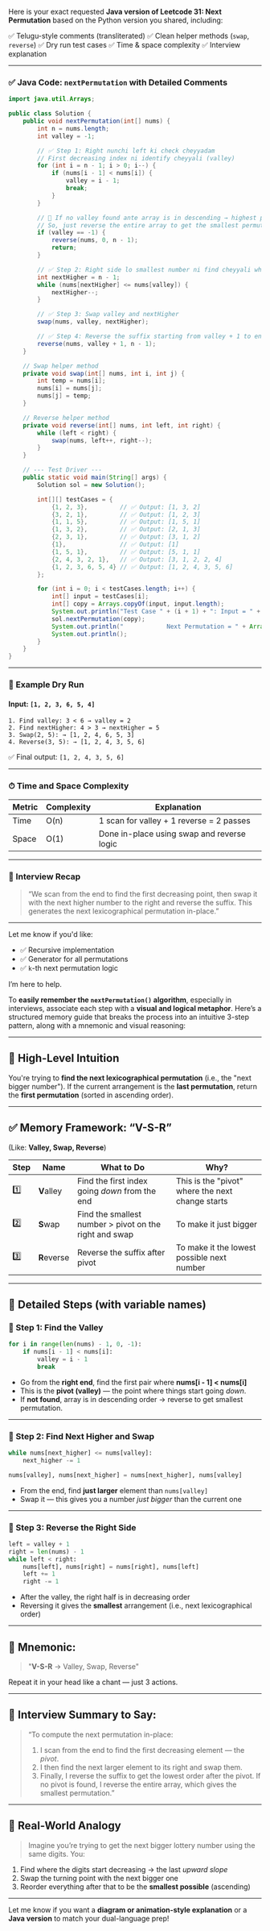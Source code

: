 
Here is your exact requested **Java version of Leetcode 31: Next Permutation** based on the Python version you shared, including:

✅ Telugu-style comments (transliterated)
✅ Clean helper methods (`swap`, `reverse`)
✅ Dry run test cases
✅ Time & space complexity
✅ Interview explanation

---

### ✅ Java Code: `nextPermutation` with Detailed Comments

```java
import java.util.Arrays;

public class Solution {
    public void nextPermutation(int[] nums) {
        int n = nums.length;
        int valley = -1;

        // ✅ Step 1: Right nunchi left ki check cheyyadam
        // First decreasing index ni identify cheyyali (valley)
        for (int i = n - 1; i > 0; i--) {
            if (nums[i - 1] < nums[i]) {
                valley = i - 1;
                break;
            }
        }

        // 🛑 If no valley found ante array is in descending → highest permutation
        // So, just reverse the entire array to get the smallest permutation
        if (valley == -1) {
            reverse(nums, 0, n - 1);
            return;
        }

        // ✅ Step 2: Right side lo smallest number ni find cheyyali which is > nums[valley]
        int nextHigher = n - 1;
        while (nums[nextHigher] <= nums[valley]) {
            nextHigher--;
        }

        // ✅ Step 3: Swap valley and nextHigher
        swap(nums, valley, nextHigher);

        // ✅ Step 4: Reverse the suffix starting from valley + 1 to end
        reverse(nums, valley + 1, n - 1);
    }

    // Swap helper method
    private void swap(int[] nums, int i, int j) {
        int temp = nums[i];
        nums[i] = nums[j];
        nums[j] = temp;
    }

    // Reverse helper method
    private void reverse(int[] nums, int left, int right) {
        while (left < right) {
            swap(nums, left++, right--);
        }
    }

    // --- Test Driver ---
    public static void main(String[] args) {
        Solution sol = new Solution();

        int[][] testCases = {
            {1, 2, 3},         // ✅ Output: [1, 3, 2]
            {3, 2, 1},         // ✅ Output: [1, 2, 3]
            {1, 1, 5},         // ✅ Output: [1, 5, 1]
            {1, 3, 2},         // ✅ Output: [2, 1, 3]
            {2, 3, 1},         // ✅ Output: [3, 1, 2]
            {1},               // ✅ Output: [1]
            {1, 5, 1},         // ✅ Output: [5, 1, 1]
            {2, 4, 3, 2, 1},   // ✅ Output: [3, 1, 2, 2, 4]
            {1, 2, 3, 6, 5, 4} // ✅ Output: [1, 2, 4, 3, 5, 6]
        };

        for (int i = 0; i < testCases.length; i++) {
            int[] input = testCases[i];
            int[] copy = Arrays.copyOf(input, input.length);
            System.out.println("Test Case " + (i + 1) + ": Input = " + Arrays.toString(copy));
            sol.nextPermutation(copy);
            System.out.println("            Next Permutation = " + Arrays.toString(copy));
            System.out.println();
        }
    }
}
```

---

### 🔁 Example Dry Run

#### Input: `[1, 2, 3, 6, 5, 4]`

```
1. Find valley: 3 < 6 → valley = 2
2. Find nextHigher: 4 > 3 → nextHigher = 5
3. Swap(2, 5): → [1, 2, 4, 6, 5, 3]
4. Reverse(3, 5): → [1, 2, 4, 3, 5, 6]
```

✅ Final output: `[1, 2, 4, 3, 5, 6]`

---

### ⏱ Time and Space Complexity

| Metric | Complexity | Explanation                                |
| ------ | ---------- | ------------------------------------------ |
| Time   | O(n)       | 1 scan for valley + 1 reverse = 2 passes   |
| Space  | O(1)       | Done in-place using swap and reverse logic |

---

### 🧠 Interview Recap

> “We scan from the end to find the first decreasing point, then swap it with the next higher number to the right and reverse the suffix. This generates the next lexicographical permutation in-place.”

---

Let me know if you'd like:

* ✅ Recursive implementation
* ✅ Generator for all permutations
* ✅ `k`-th next permutation logic

I’m here to help.




To **easily remember the `nextPermutation()` algorithm**, especially in interviews, associate each step with a **visual and logical metaphor**. Here’s a structured memory guide that breaks the process into an intuitive 3-step pattern, along with a mnemonic and visual reasoning:

---

## 🧠 High-Level Intuition

You're trying to **find the next lexicographical permutation** (i.e., the "next bigger number"). If the current arrangement is the **last permutation**, return the **first permutation** (sorted in ascending order).

---

## ✅ Memory Framework: “**V-S-R**”

(Like: **Valley, Swap, Reverse**)

| Step | Name        | What to Do                                             | Why?                                             |
| ---- | ----------- | ------------------------------------------------------ | ------------------------------------------------ |
| 1️⃣  | **V**alley  | Find the first index going *down* from the end         | This is the "pivot" where the next change starts |
| 2️⃣  | **S**wap    | Find the smallest number > pivot on the right and swap | To make it just bigger                           |
| 3️⃣  | **R**everse | Reverse the suffix after pivot                         | To make it the lowest possible next number       |

---

## 🧩 Detailed Steps (with variable names)

### 🔹 Step 1: **Find the Valley**

```python
for i in range(len(nums) - 1, 0, -1):
    if nums[i - 1] < nums[i]:
        valley = i - 1
        break
```

* Go from the **right end**, find the first pair where **nums\[i - 1] < nums\[i]**
* This is the **pivot (valley)** — the point where things start going *down*.
* If **not found**, array is in descending order → reverse to get smallest permutation.

---

### 🔹 Step 2: **Find Next Higher and Swap**

```python
while nums[next_higher] <= nums[valley]:
    next_higher -= 1

nums[valley], nums[next_higher] = nums[next_higher], nums[valley]
```

* From the end, find **just larger** element than `nums[valley]`
* Swap it — this gives you a number *just bigger* than the current one

---

### 🔹 Step 3: **Reverse the Right Side**

```python
left = valley + 1
right = len(nums) - 1
while left < right:
    nums[left], nums[right] = nums[right], nums[left]
    left += 1
    right -= 1
```

* After the valley, the right half is in decreasing order
* Reversing it gives the **smallest** arrangement (i.e., next lexicographical order)

---

## 🧠 Mnemonic:

> "**V-S-R** → Valley, Swap, Reverse"

Repeat it in your head like a chant — just 3 actions.

---

## 📝 Interview Summary to Say:

> “To compute the next permutation in-place:
>
> 1. I scan from the end to find the first decreasing element — the *pivot*.
> 2. I then find the next larger element to its right and swap them.
> 3. Finally, I reverse the suffix to get the lowest order after the pivot.
>    If no pivot is found, I reverse the entire array, which gives the smallest permutation.”

---

## 📌 Real-World Analogy

> Imagine you’re trying to get the next bigger lottery number using the same digits.
> You:

1. Find where the digits start decreasing → the last *upward slope*
2. Swap the turning point with the next bigger one
3. Reorder everything after that to be the **smallest possible** (ascending)

---

Let me know if you want a **diagram or animation-style explanation** or a **Java version** to match your dual-language prep!
